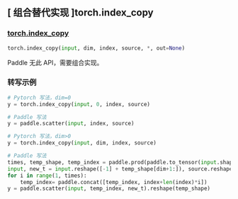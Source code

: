 ## [ 组合替代实现 ]torch.index_copy

### [torch.index_copy](https://pytorch.org/docs/stable/generated/torch.index_copy.html#torch.index_copy)

```python
torch.index_copy(input, dim, index, source, *, out=None)
```

Paddle 无此 API，需要组合实现。

### 转写示例

```python
# Pytorch 写法，dim=0
y = torch.index_copy(input, 0, index, source)

# Paddle 写法
y = paddle.scatter(input, index, source)

# Pytorch 写法，dim>0
y = torch.index_copy(input, dim, index, source)

# Paddle 写法
times, temp_shape, temp_index = paddle.prod(paddle.to_tensor(input.shape[:dim])), input.shape, index
input, new_t = input.reshape([-1] + temp_shape[dim+1:]), source.reshape([-1] + temp_shape[dim+1:])
for i in range(1, times):
    temp_index= paddle.concat([temp_index, index+len(index)*i])
y = paddle.scatter(input, temp_index, new_t).reshape(temp_shape)
```
